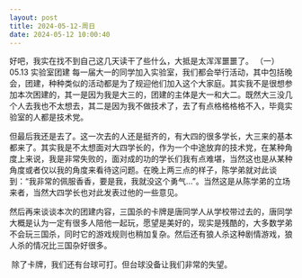 ```yaml
---
layout: post
title: 2024-05-12-周日
date: 2024-05-12 10:00:40
---
```




好吧，我实在找不到自己这几天读干了些什么，大抵是太浑浑噩噩了。
	（一）05.13 实验室团建
	每一届大一的同学加入实验室，我们都会举行活动，其中包括晚会，团建，种种类似的活动都是为了规迎他们加入这个大家庭。其实我不是很想参加本次困建的，其一是因为我是大三的，团建的主体是大一和大二。既然大三没几个人去我也不太想去，其二是因为我不做技术了，去了有点格格格格不入，毕竟实验室的人都是技术党。

​	但最后我还是去了。这一次去的人还是挺齐的，有大四的很多学长，大三来的基本都来了。其实我是不太想面对大四学长的，作为一个中途放弃的技术党，在某种角度上来说，我是非常失败的，面对成的功的学长们我有点难堪，当然这也是从某种角度或者仅以我的角度来看待这问题。在晚上两三点的样子，陈学弟就对此谈到：“我非常的佩服香香，要是我，我就没这个勇气…”。当然这是从陈学弟的立场来者，当然大四学长也对此发表过他的一些意见。

​	然后再来谈谈本次的团建内容，三国杀的卡牌是唐同学人从学校带过去的，唐同学大概是认为一定有很多人陪他一起玩，愿望是美好的，现实是残酷的，大多数学弟不会玩三国杀，同时它的游戏规则也稍加复杂。然后还有狼人杀这种剧情游戏，狼人杀的情况比三国杂好很多。

​	除了卡牌，我们还有台球可打。但台球没备让我们非常的失望。

